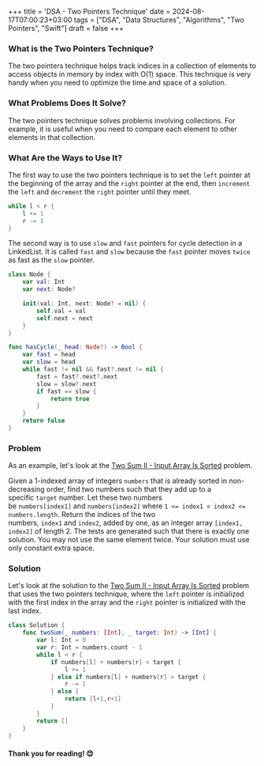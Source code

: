 +++
title = 'DSA - Two Pointers Technique'
date = 2024-08-17T07:00:23+03:00
tags = ["DSA", "Data Structures", "Algorithms", "Two Pointers", "Swift"]
draft = false
+++

### What is the Two Pointers Technique?
The two pointers technique helps track indices in a collection of elements to access objects in memory by index with O(1) space. This technique is very handy when you need to optimize the time and space of a solution.

### What Problems Does It Solve?
The two pointers technique solves problems involving collections. For example, it is useful when you need to compare each element to other elements in that collection.

### What Are the Ways to Use It?
The first way to use the two pointers technique is to set the `left` pointer at the beginning of the array and the `right` pointer at the end, then `increment` the `left` and `decrement` the `right` pointer until they meet.

```swift 
while l < r {
    l += 1
    r -= 1
}
```

The second way is to use `slow` and `fast` pointers for cycle detection in a LinkedList. It is called `fast` and `slow` because the `fast` pointer moves `twice` as fast as the `slow` pointer.
```swift 
class Node {
    var val: Int 
    var next: Node?

    init(val: Int, next: Node? = nil) {
        self.val = val
        self.next = next
    }
}

func hasCycle(_ head: Node?) -> Bool {
    var fast = head
    var slow = head
    while fast != nil && fast?.next != nil {
        fast = fast?.next?.next
        slow = slow?.next
        if fast == slow {
            return true
        }
    }
    return false
}
```

### Problem
As an example, let's look at the [Two Sum II - Input Array Is Sorted](https://leetcode.com/problems/two-sum-ii-input-array-is-sorted/description/) problem.

Given a 1-indexed array of integers `numbers` that is already sorted in non-decreasing order, find two numbers such that they add up to a specific `target` number. Let these two numbers be `numbers[index1]` and `numbers[index2]` where `1 <= index1 < index2 <= numbers.length`.
Return the indices of the two numbers, `index1` and `index2`, added by one, as an integer array `[index1, index2]` of length 2. The tests are generated such that there is exactly one solution. You may not use the same element twice.
Your solution must use only constant extra space.

### Solution
Let's look at the solution to the [Two Sum II - Input Array Is Sorted](https://leetcode.com/problems/two-sum-ii-input-array-is-sorted/description/) problem that uses the two pointers technique, where the `left` pointer is initialized with the first index in the array and the `right` pointer is initialized with the last index.
```swift 
class Solution {
    func twoSum(_ numbers: [Int], _ target: Int) -> [Int] {
        var l: Int = 0
        var r: Int = numbers.count - 1
        while l < r {
            if numbers[l] + numbers[r] < target {
                l += 1
            } else if numbers[l] + numbers[r] > target {
                r -= 1
            } else {
                return [l+1,r+1]
            }
        }
        return []
    }
}
```

#### Thank you for reading! 😊
